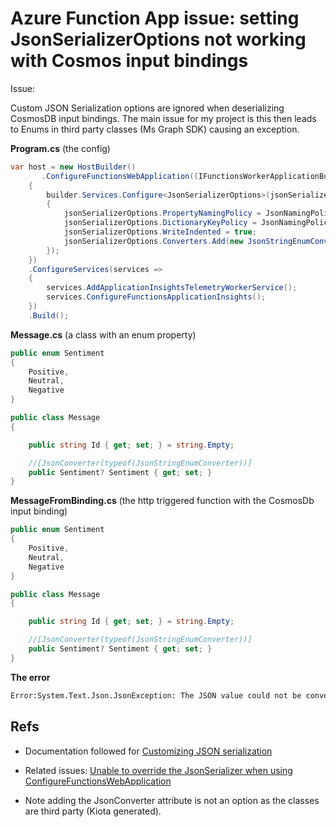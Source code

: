 # Azure Function App issue: setting JsonSerializerOptions not working with Cosmos input bindings

Issue:

Custom JSON Serialization options are ignored when deserializing CosmosDB input bindings. The main issue for my project is this then leads to Enums in third party classes (Ms Graph SDK) causing an exception.


**Program.cs** (the config)

```csharp
var host = new HostBuilder()
       .ConfigureFunctionsWebApplication((IFunctionsWorkerApplicationBuilder builder) =>
    {
        builder.Services.Configure<JsonSerializerOptions>(jsonSerializerOptions =>
        {
            jsonSerializerOptions.PropertyNamingPolicy = JsonNamingPolicy.CamelCase;
            jsonSerializerOptions.DictionaryKeyPolicy = JsonNamingPolicy.CamelCase;
            jsonSerializerOptions.WriteIndented = true;
            jsonSerializerOptions.Converters.Add(new JsonStringEnumConverter(JsonNamingPolicy.CamelCase));
        });
    })
    .ConfigureServices(services =>
    {
        services.AddApplicationInsightsTelemetryWorkerService();
        services.ConfigureFunctionsApplicationInsights();
    })
    .Build();

```

**Message.cs** (a class with an enum property)

```csharp
public enum Sentiment
{
    Positive,
    Neutral,
    Negative
}

public class Message
{

    public string Id { get; set; } = string.Empty;

    //[JsonConverter(typeof(JsonStringEnumConverter))]
    public Sentiment? Sentiment { get; set; }
}
```

**MessageFromBinding.cs** (the http triggered function with the CosmosDb input binding)

```csharp
public enum Sentiment
{
    Positive,
    Neutral,
    Negative
}

public class Message
{

    public string Id { get; set; } = string.Empty;

    //[JsonConverter(typeof(JsonStringEnumConverter))]
    public Sentiment? Sentiment { get; set; }
}
```

**The error**

```bash
Error:System.Text.Json.JsonException: The JSON value could not be converted to System.Nullable`1[FuncJsonIssue.Models.Sentiment].
```

## Refs

- Documentation followed for [Customizing JSON serialization](https://learn.microsoft.com/en-us/azure/azure-functions/dotnet-isolated-process-guide?tabs=hostbuilder%2Cwindows#customizing-json-serialization)
- Related issues: [Unable to override the JsonSerializer when using ConfigureFunctionsWebApplication](https://github.com/Azure/azure-functions-dotnet-worker/issues/2131)

- Note adding the JsonConverter attribute is not an option as the classes are third party (Kiota generated).
